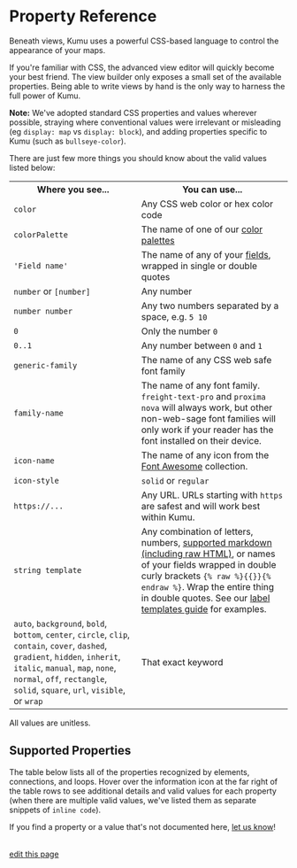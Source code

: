 # Property Reference

Beneath views, Kumu uses a powerful CSS-based language to control the appearance of your maps.

If you're familiar with CSS, the advanced view editor will quickly
become your best friend.  The view builder only exposes a small set
of the available properties.  Being able to write views by hand is
the only way to harness the full power of Kumu.

**Note:** We've adopted standard CSS properties and values wherever possible, straying where
conventional values were irrelevant or misleading (eg `display: map` vs `display: block`),
and adding properties specific to Kumu (such as `bullseye-color`).

There are just few more things you should know about the valid values listed below:

<table class="table border-bottom">
  <tbody>
    <tr>
      <th>Where you see...</th>
      <th>You can use...</th>
    </tr>
    <tr>
      <td><code>color</code></td>
      <td>Any CSS web color or hex color code</td>
    </tr>
    <tr>
      <td><code>colorPalette</code></td>
      <td>The name of one of our <a href="/guides/color-reference.html">color palettes</a></td>
    </tr>
    <tr>
      <td><code>'Field name'</code></td>
      <td>The name of any of your <a href="/guides/fields.html">fields</a>, wrapped in single or double quotes</td>
    </tr>
    <tr>
      <td><code>number</code> or <code>[number]</code></td>
      <td>Any number</td>
    </tr>
    <tr>
      <td><code>number number</code></td>
      <td>Any two numbers separated by a space, e.g. <code>5 10</code></td>
    </tr>
    <tr>
      <td><code>0</code></td>
      <td>Only the number <code>0</code></td>
    </tr>
    <tr>
      <td><code>0..1</code></td>
      <td>Any number between <code>0</code> and <code>1</code></td>
    </tr>
    <tr>
      <td><code>generic-family</code></td>
      <td>The name of any CSS web safe font family</td>
    </tr>
    <tr>
      <td><code>family-name</code></td>
      <td>The name of any font family. <code>freight-text-pro</code> and <code>proxima nova</code> will always work, but other non-web-sage font families will only work if your reader has the font installed on their device.</td>
    </tr>
    <tr>
      <td><code>icon-name</code></td>
      <td>The name of any icon from the <a href="https://fontawesome.com/icons">Font Awesome</a> collection.</td>
    </tr>
    <tr>
      <td><code>icon-style</code></td>
      <td><code>solid</code> or <code>regular</code></td>
    </tr>
    <tr>
      <td><code>https://...</code></td>
      <td>Any URL. URLs starting with <code>https</code> are safest and will work best within Kumu.</td>
    </tr>
    <tr>
      <td><code>string template</code></td>
      <td>Any combination of letters, numbers, <a href="/guides/markdown.html">supported markdown (including raw HTML)</a>, or names of your fields wrapped in double curly brackets <code>{% raw %}{{}}{% endraw %}</code>. Wrap the entire thing in double quotes. See our <a href="/guides/label-templates.html">label templates guide</a> for examples.</td>
    </tr>
    <tr>
      <td><code>auto</code>, <code>background</code>, <code>bold</code>, <code>bottom</code>, <code>center</code>, <code>circle</code>, <code>clip</code>, <code>contain</code>, <code>cover</code>, <code>dashed</code>, <code>gradient</code>, <code>hidden</code>, <code>inherit</code>, <code>italic</code>, <code>manual</code>, <code>map</code>, <code>none</code>, <code>normal</code>, <code>off</code>, <code>rectangle</code>, <code>solid</code>, <code>square</code>, <code>url</code>, <code>visible</code>, or <code>wrap</code></td>
      <td>That exact keyword</td>
    </tr>
  </tbody>
</table>

All values are unitless.

## Supported Properties

The table below lists all of the properties recognized by elements, connections, and loops. Hover over the information icon <i class="fa fa-info-circle" data-placement="left" data-html="true" title="I ❤︎ information!"></i> at the far right of the table rows to see additional details and valid values for each property (when there are multiple valid values, we've listed them as separate snippets of `inline code`).

If you find a property or a value that's not documented here, [let us know](mailto:support@kumu.io)!

<table id="property-reference-table" class="property-reference table borderless"></table>

<script type="text/javascript" src="https://unpkg.com/@alexvipond/kumu-docs-extracted@0.1.2/lib/index.umd.js"></script>
<script async type="text/javascript">
const propertyReference = [
  {
    "Property": "arrow-color",
    "Elements": false,
    "Connections": true,
    "Loops": false,
    info: {
      description: "Override the arrow color for a connection.",
      validValues: ["color"],
    }
  },
  {
    "Property": "arrow-height",
    "Elements": false,
    "Connections": true,
    "Loops": false,
    info: {
      description: "Used in combination with <code>arrow-min-height</code> to set arrow height.",
      validValues: ["number"],
    }
  },
  {
    "Property": "arrow-min-height",
    "Elements": false,
    "Connections": true,
    "Loops": false,
    info: {
      description: "Used in combination with <code>arrow-height</code> to set arrow height.",
      validValues: ['0'],
    }
  },
  {
    "Property": "arrow-min-width",
    "Elements": false,
    "Connections": true,
    "Loops": false,
    info: {
      description: "Used in combination with <code>arrow-width</code> to set arrow width.",
      validValues: ['0'],
    }
  },
  {
    "Property": "arrow-visibility",
    "Elements": false,
    "Connections": true,
    "Loops": false,
    info: {
      description: "Controls arrow visibility for directed connections.",
      validValues: ["visible", "hidden"],
    }
  },
  {
    "Property": "arrow-width",
    "Elements": false,
    "Connections": true,
    "Loops": false,
    info: {
      description: "Used in combination with <code>arrow-min-width</code> to set arrow width.",
      validValues: ["number"],
    }
  },
  {
    "Property": "border-color",
    "Elements": true,
    "Connections": true,
    "Loops": false,
    info: {
      description: "Controls border color.",
      validValues: ["color"],
    }
  },
  {
    "Property": "border-opacity",
    "Elements": true,
    "Connections": true,
    "Loops": false,
    info: {
      description: "Controls border opacity.",
      validValues: ["0..1"],
    }
  },
  {
    "Property": "border-width",
    "Elements": true,
    "Connections": true,
    "Loops": false,
    info: {
      description: "Controls border width.",
      validValues: ["number"],
    }
  },
  {
    "Property": "bullseye-color",
    "Elements": true,
    "Connections": false,
    "Loops": false,
    info: {
      description: "Controls bullseye color.",
      validValues: ["color"],
    }
  },
  {
    "Property": "bullseye-opacity",
    "Elements": true,
    "Connections": false,
    "Loops": false,
    info: {
      description: "Controls bullseye opacity.",
      validValues: ["0..1"],
    }
  },
  {
    "Property": "bullseye-size",
    "Elements": true,
    "Connections": false,
    "Loops": false,
    info: {
      description: "Controls bullseye size.",
      validValues: ["0..1"],
    }
  },
  {
    "Property": "bullseye-visibility",
    "Elements": true,
    "Connections": false,
    "Loops": false,
    info: {
      description: "Controls bullseye visibility.",
      validValues: ["visible", "hidden"],
    }
  },
  {
    "Property": "color",
    "Elements": true,
    "Connections": true,
    "Loops": false,
    info: {
      description: "Controls shapes' color.",
      validValues: ["color", "gradient(color, color)"],
    }
  },
  {
    "Property": "curvature",
    "Elements": false,
    "Connections": true,
    "Loops": false,
    info: {
      description: "Controls line curvature.",
      validValues: ["0..1"],
    }
  },
  {
    "Property": "dash",
    "Elements": false,
    "Connections": true,
    "Loops": false,
    info: {
      description: "Controls the length of connection dashes (first number) and the distance between them (second number).",
      validValues: ["number number"],
    }
  },
  {
    "Property": "delay-color",
    "Elements": false,
    "Connections": true,
    "Loops": false,
    info: {
      description: "Controls color of delay markings.",
      validValues: ["color", "inherit"],
    }
  },
  {
    "Property": "delay-height",
    "Elements": false,
    "Connections": true,
    "Loops": false,
    info: {
      description: "Controls height of delay markings.",
      validValues: ["number"],
    }
  },
  {
    "Property": "delay-position",
    "Elements": false,
    "Connections": true,
    "Loops": false,
    info: {
      description: "Controls delay markings' position along the connection.",
      validValues: ["0..1"],
    }
  },
  {
    "Property": "delay-stroke-width",
    "Elements": false,
    "Connections": true,
    "Loops": false,
    info: {
      description: "Controls width of delay markings.",
      validValues: ["number"],
    }
  },
  {
    "Property": "delay-visibility",
    "Elements": false,
    "Connections": true,
    "Loops": false,
    info: {
      description: "Controls visibility of delay markings.",
      validValues: ["visible", "hidden"],
    }
  },
  {
    "Property": "delay-width",
    "Elements": false,
    "Connections": true,
    "Loops": false,
    info: {
      description: "Controls space between delay markings.",
      validValues: ["number"],
    }
  },
  {
    "Property": "display",
    "Elements": true,
    "Connections": true,
    "Loops": true,
    info: {
      description: "Controls inclusion in the map. Hidden objects will be fully removed from the map.",
      validValues: ["map", "none"],
    }
  },
  {
    "Property": "flag",
    "Elements": true,
    "Connections": false,
    "Loops": false,
    info: {
      description: "Defines field and color scale for flags.",
      validValues: ["''Field name' with colorPalette"],
    }
  },
  {
    "Property": "flag-offset",
    "Elements": true,
    "Connections": false,
    "Loops": false,
    info: {
      description: "Controls space between flags and their elements.",
      validValues: ["number"],
    }
  },
  {
    "Property": "flag-size",
    "Elements": true,
    "Connections": false,
    "Loops": false,
    info: {
      description: "Controls thickness of flags.",
      validValues: ["number"],
    }
  },
  {
    "Property": "font-color",
    "Elements": true,
    "Connections": true,
    "Loops": true,
    info: {
      description: "Controls label font color.",
      validValues: ["color"],
    }
  },
  {
    "Property": "font-family",
    "Elements": true,
    "Connections": true,
    "Loops": true,
    info: {
      description: "Controls label font family.",
      validValues: ["family-name", "generic-family"],
    }
  },
  {
    "Property": "font-size",
    "Elements": true,
    "Connections": true,
    "Loops": true,
    info: {
      description: "Controls label font size.",
      validValues: ["number"],
    }
  },
  {
    "Property": "font-style",
    "Elements": true,
    "Connections": true,
    "Loops": true,
    info: {
      description: "Controls label style.",
      validValues: ["normal", "italic"],
    }
  },
  {
    "Property": "font-weight",
    "Elements": true,
    "Connections": true,
    "Loops": true,
    info: {
      description: "Controls label font weight.",
      validValues: ["normal", "bold"],
    }
  },
  {
    "Property": "height",
    "Elements": true,
    "Connections": false,
    "Loops": false,
    info: {
      description: "Controls height of elements that are squares and/or rectangles.",
      validValues: ["auto", "number"],
    }
  },
  {
    "Property": "icon",
    "Elements": true,
    "Connections": false,
    "Loops": false,
    info: {
      description: "Adds an icon as the item's image.",
      validValues: ["icon-name", "icon-name icon-style", "off"],
    }
  },
  {
    "Property": "icon-color",
    "Elements": true,
    "Connections": false,
    "Loops": false,
    info: {
      description: "Controls the icon color.",
      validValues: ["color"],
    }
  },
  {
    "Property": "image-size",
    "Elements": true,
    "Connections": false,
    "Loops": false,
    info: {
      description: "Controls image size.",
      validValues: ["cover", "contain"],
    }
  },
  {
    "Property": "image-url",
    "Elements": true,
    "Connections": false,
    "Loops": false,
    info: {
      description: "Provides source url of image.",
      validValues: ["url(http://...)"],
    }
  },
  {
    "Property": "image-visibility",
    "Elements": true,
    "Connections": false,
    "Loops": false,
    info: {
      description: "Controls image visibility",
      validValues: ["visible", "hidden"],
    }
  },
  {
    "Property": "label",
    "Elements": true,
    "Connections": true,
    "Loops": true,
    info: {
      description: "Replaces the default label with a label template.",
      validValues: ["none", "string template"],
    }
  },
  {
    "Property": "label-placement",
    "Elements": true,
    "Connections": true,
    "Loops": true,
    info: {
      description: "Controls alignment of element labels.",
      validValues: ["bottom", "center"],
    }
  },
  {
    "Property": "label-visibility",
    "Elements": true,
    "Connections": true,
    "Loops": true,
    info: {
      description: "Controls label visibility for all types.",
      validValues: ["visible", "hidden"],
    }
  },
  {
    "Property": "layer",
    "Elements": true,
    "Connections": true,
    "Loops": true,
    info: {
      description: "Controls whether an item is in the foreground or background.",
      validValues: ["auto", "background"],
    }
  },
  {
    "Property": "length",
    "Elements": false,
    "Connections": true,
    "Loops": false,
    info: {
      description: "Controls connection resting length.",
      validValues: ["number"],
    }
  },
  {
    "Property": "margin",
    "Elements": true,
    "Connections": false,
    "Loops": false,
    info: {
      description: "Controls amount of space between the border of an element and its connections.",
      validValues: ["number", "none"],
    }
  },
  {
    "Property": "opacity",
    "Elements": true,
    "Connections": false,
    "Loops": true,
    info: {
      description: "Controls loop label opacity and element opacity.",
      validValues: ["0..1"],
    }
  },
  {
    "Property": "outline-color",
    "Elements": true,
    "Connections": false,
    "Loops": false,
    info: {
      description: "Controls the color of selected elements' outlines.",
      validValues: ["color"],
    }
  },
  {
    "Property": "outline-offset",
    "Elements": true,
    "Connections": false,
    "Loops": false,
    info: {
      description: "Controls the distance between selected elements and their outlines.",
      validValues: ["number"],
    }
  },
  {
    "Property": "outline-opacity",
    "Elements": true,
    "Connections": false,
    "Loops": false,
    info: {
      description: "Controls the opacity of selected elements' outlines.",
      validValues: ["0..1"],
    }
  },
  {
    "Property": "outline-width",
    "Elements": true,
    "Connections": false,
    "Loops": false,
    info: {
      description: "Controls the width of selected elements' outlines.",
      validValues: ["number"],
    }
  },
  {
    "Property": "padding",
    "Elements": true,
    "Connections": false,
    "Loops": false,
    info: {
      description: "Controls amount of space between the border of an element and its contents (image or bullseye).",
      validValues: ["number"],
    }
  },
  {
    "Property": "path-opacity",
    "Elements": false,
    "Connections": true,
    "Loops": false,
    info: {
      description: "Controls connection opacity.",
      validValues: ["0..1"],
    }
  },
  {
    "Property": "pattern",
    "Elements": false,
    "Connections": true,
    "Loops": false,
    info: {
      description: "Controls connection pattern. Equivalent of style.",
      validValues: ["solid", "dashed"],
    }
  },
  {
    "Property": "pointer-events",
    "Elements": true,
    "Connections": true,
    "Loops": true,
    info: {
      description: "Controls whether or not an item can be clicked.",
      validValues: ["auto", "none"],
    }
  },
  {
    "Property": "popover",
    "Elements": true,
    "Connections": true,
    "Loops": true,
    info: {
      description: "Sets the popover content",
      validValues: ["none", "string template"],
    }
  },
  {
    "Property": "prepost-inset",
    "Elements": false,
    "Connections": true,
    "Loops": false,
    info: {
      description: "Controls the inset of pre-labels and post-labels.",
      validValues: ["number"],
    }
  },
  {
    "Property": "prepost-offset",
    "Elements": false,
    "Connections": true,
    "Loops": false,
    info: {
      description: "Controls the offset of pre-labels and post-labels.",
      validValues: ["number"],
    }
  },
  {
    "Property": "profile",
    "Elements": true,
    "Connections": true,
    "Loops": true,
    info: {
      description: "Controls whether or not the profile can be opened",
      validValues: ["on", "off"],
    }
  },
  {
    "Property": "scale",
    "Elements": true,
    "Connections": true,
    "Loops": false,
    info: {
      description: "Controls element and connection scale (multiple of base size).",
      validValues: ["number"],
    }
  },
  {
    "Property": "shadow-color",
    "Elements": true,
    "Connections": false,
    "Loops": false,
    info: {
      description: "Controls shadow color.",
      validValues: ["color"],
    }
  },
  {
    "Property": "shadow-opacity",
    "Elements": true,
    "Connections": false,
    "Loops": false,
    info: {
      description: "Controls shadow opacity.",
      validValues: ["0..1"],
    }
  },
  {
    "Property": "shadow-size",
    "Elements": true,
    "Connections": false,
    "Loops": false,
    info: {
      description: "Controls shadow size.",
      validValues: ["1..5"],
    }
  },
  {
    "Property": "shadow-visibility",
    "Elements": true,
    "Connections": false,
    "Loops": false,
    info: {
      description: "Controls shadow visibility",
      validValues: ["visible", "hidden"],
    }
  },
  {
    "Property": "shape",
    "Elements": true,
    "Connections": false,
    "Loops": false,
    info: {
      description: "Controls shape.",
      validValues: ["circle", "square", "rectangle"],
    }
  },
  {
    "Property": "size",
    "Elements": true,
    "Connections": true,
    "Loops": false,
    info: {
      description: "Controls base size.",
      validValues: ["number"],
    }
  },
  {
    "Property": "strength",
    "Elements": false,
    "Connections": true,
    "Loops": false,
    info: {
      description: "Controls connection strength.",
      validValues: ["0..1"],
    }
  },
  {
    "Property": "style",
    "Elements": false,
    "Connections": true,
    "Loops": false,
    info: {
      description: "Controls connection style. Equivalent of pattern.",
      validValues: ["solid", "dashed"],
    }
  },
  {
    "Property": "text-align",
    "Elements": true,
    "Connections": false,
    "Loops": false,
    info: {
      description: "Controls alignment of element labels.",
      validValues: ["bottom", "center"],
    }
  },
  {
    "Property": "text-overflow",
    "Elements": true,
    "Connections": true,
    "Loops": true,
    info: {
      description: "Controls text wrapping and truncating.",
      validValues: ["off", "auto", "auto [number]", "manual", "wrap", "wrap [number]", "clip", "clip [number]", "none"],
    }
  },
  {
    "Property": "visibility",
    "Elements": true,
    "Connections": true,
    "Loops": true,
    info: {
      description: "Controls visibility. Hidden objects will still affect layout and metrics.",
      validValues: ["visible", "hidden"],
    }
  },
  {
    "Property": "width",
    "Elements": true,
    "Connections": false,
    "Loops": false,
    info: {
      description: "Controls width of elements that are squares and/or rectangles.",
      validValues: ["auto", "number"],
    }
  }
]

KumuDocsExtracted.appendTable(
  { id: 'property-reference-table', reference: propertyReference },
  {
    transforms: {
      DEFAULT: (value, { checkmark }) => {
        switch (value) {
          case true:
            return checkmark
          case false:
            return ''
          default:
            return value
        }
      }
    },
    effects: {
      th: {
        DEFAULT: th => th.classList.add('text-center'),
        Property: th => th.classList.add('text-left'),
      }
    }
  }
)

KumuDocsExtracted.appendSearchBox({ id: 'property-reference-table', hasInfo: true })
</script>

<span class="edit-link"><a href="https://github.com/kumu/docs/blob/master/guides/property-reference.md" target="_blank"><i class="fa fa-github"></i> edit this page</a></span>
